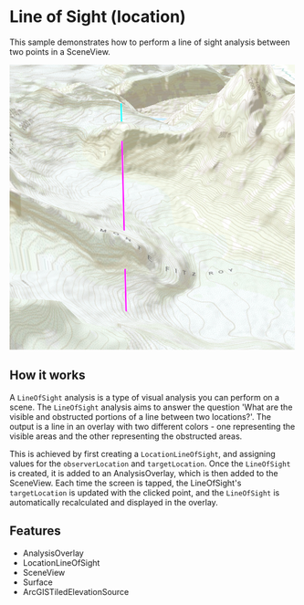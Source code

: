 # Line of Sight (location)

This sample demonstrates how to perform a line of sight analysis between two points in a SceneView.

![](screenshot.png)

## How it works
A `LineOfSight` analysis is a type of visual analysis you can perform on a scene. The `LineOfSight` analysis aims to answer the question 'What are the visible and obstructed portions of a line between two locations?'. The output is a line in an overlay with two different colors - one representing the visible areas and the other representing the obstructed areas.

This is achieved by first creating a `LocationLineOfSight`, and assigning values for the `observerLocation` and `targetLocation`. Once the `LineOfSight` is created, it is added to an AnalysisOverlay, which is then added to the SceneView. Each time the screen is tapped, the LineOfSight's `targetLocation` is updated with the clicked point, and the `LineOfSight` is automatically recalculated and displayed in the overlay.

## Features
- AnalysisOverlay
- LocationLineOfSight
- SceneView
- Surface
- ArcGISTiledElevationSource
